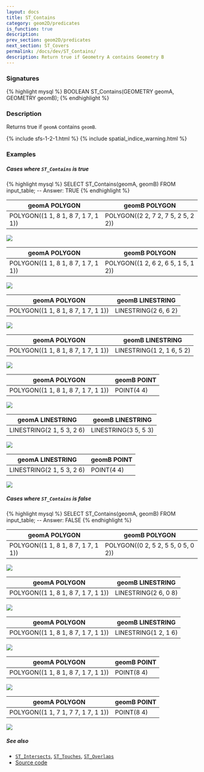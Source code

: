 ```yaml
---
layout: docs
title: ST_Contains
category: geom2D/predicates
is_function: true
description:
prev_section: geom2D/predicates
next_section: ST_Covers
permalink: /docs/dev/ST_Contains/
description: Return true if Geometry A contains Geometry B
---
```


### Signatures

{% highlight mysql %}
BOOLEAN ST_Contains(GEOMETRY geomA, GEOMETRY geomB);
{% endhighlight %}

### Description

Returns true if `geomA` contains `geomB`.

{% include sfs-1-2-1.html %}
{% include spatial_indice_warning.html %}

### Examples

##### Cases where `ST_Contains` is true

{% highlight mysql %}
SELECT ST_Contains(geomA, geomB) FROM input_table;
-- Answer:    TRUE
{% endhighlight %}

| geomA POLYGON                       | geomB POLYGON                       |
|-------------------------------------|-------------------------------------|
| POLYGON((1 1, 8 1, 8 7, 1 7, 1 1))  | POLYGON((2 2, 7 2, 7 5, 2 5, 2 2))  |

<img class="displayed" src="../ST_Contains_1.png"/>

| geomA POLYGON                       | geomB POLYGON                       |
|-------------------------------------|-------------------------------------|
| POLYGON((1 1, 8 1, 8 7, 1 7, 1 1))  | POLYGON((1 2, 6 2, 6 5, 1 5, 1 2))  |

<img class="displayed" src="../ST_Contains_4.png"/>

| geomA POLYGON                       | geomB LINESTRING      |
|-------------------------------------|-----------------------|
| POLYGON((1 1, 8 1, 8 7, 1 7, 1 1))  | LINESTRING(2 6, 6 2)  |

<img class="displayed" src="../ST_Contains_2.png"/>

| geomA POLYGON                       | geomB LINESTRING           |
|-------------------------------------|----------------------------|
| POLYGON((1 1, 8 1, 8 7, 1 7, 1 1))  | LINESTRING(1 2, 1 6, 5 2)  |

<img class="displayed" src="../ST_Contains_5.png"/>

| geomA POLYGON                       | geomB POINT |
|-------------------------------------|-------------|
| POLYGON((1 1, 8 1, 8 7, 1 7, 1 1))  | POINT(4 4)  |

<img class="displayed" src="../ST_Contains_3.png"/>

| geomA LINESTRING           | geomB LINESTRING      |
|----------------------------|-----------------------|
| LINESTRING(2 1, 5 3, 2 6)  | LINESTRING(3 5, 5 3)  |

<img class="displayed" src="../ST_Contains_10.png"/>

| geomA LINESTRING           | geomB POINT |
|----------------------------|-------------|
| LINESTRING(2 1, 5 3, 2 6)  | POINT(4 4)  |

<img class="displayed" src="../ST_Contains_11.png"/>

##### Cases where `ST_Contains` is false

{% highlight mysql %}
SELECT ST_Contains(geomA, geomB) FROM input_table;
-- Answer:    FALSE
{% endhighlight %}

| geomA POLYGON                       | geomB POLYGON                       |
|-------------------------------------|-------------------------------------|
| POLYGON((1 1, 8 1, 8 7, 1 7, 1 1))  | POLYGON((0 2, 5 2, 5 5, 0 5, 0 2))  |

<img class="displayed" src="../ST_Contains_7.png"/>

| geomA POLYGON                       | geomB LINESTRING      |
|-------------------------------------|-----------------------|
| POLYGON((1 1, 8 1, 8 7, 1 7, 1 1))  | LINESTRING(2 6, 0 8)  |

<img class="displayed" src="../ST_Contains_8.png"/>

| geomA POLYGON                       | geomB LINESTRING      |
|-------------------------------------|-----------------------|
| POLYGON((1 1, 8 1, 8 7, 1 7, 1 1))  | LINESTRING(1 2, 1 6)  |

<img class="displayed" src="../ST_Contains_12.png"/>

| geomA POLYGON                       | geomB POINT |
|-------------------------------------|-------------|
| POLYGON((1 1, 8 1, 8 7, 1 7, 1 1))  | POINT(8 4)  |

<img class="displayed" src="../ST_Contains_6.png"/>

| geomA POLYGON                       | geomB POINT |
|-------------------------------------|-------------|
| POLYGON((1 1, 7 1, 7 7, 1 7, 1 1))  | POINT(8 4)  |

<img class="displayed" src="../ST_Contains_9.png"/>

##### See also

* [`ST_Intersects`](../ST_Intersects), [`ST_Touches`](../ST_Touches), [`ST_Overlaps`](../ST_Overlaps)
* <a href="https://github.com/orbisgis/h2gis/blob/master/h2spatial/src/main/java/org/h2gis/h2spatial/internal/function/spatial/predicates/ST_Contains.java" target="_blank">Source code</a>
